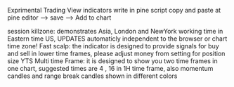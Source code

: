 Exprimental Trading View indicators write in pine script
copy and paste at pine editor --> save --> Add to chart

session killzone: demonstrates Asia, London and NewYork working time in Eastern time US, UPDATES automaticly independent to the browser or chart time zone!
Fast scalp: the indicator is designed to provide signals for buy and sell in lower time frames, please adjust money from setting for position size
YTS Multi time Frame: it is designed to show you two time frames in one chart, suggested times are 4 , 16 in 1H time frame, also momentum candles and range break candles shown in different colors
